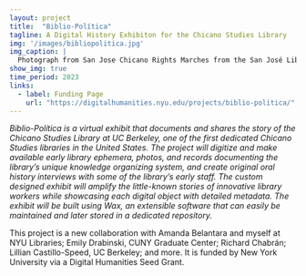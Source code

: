 ```yaml
---
layout: project
title:  "Biblio-Política"
tagline: A Digital History Exhibiton for the Chicano Studies Library 
img: '/images/bibliopolitica.jpg'
img_caption: |
  Photograph from San Jose Chicano Rights Marches from the San José Library. Retrieved from [Wikimedia](https://en.m.wikipedia.org/wiki/File:San_Jose_Chicano_Rights_Marches_California003.jpg).
show_img: true
time_period: 2023
links:
  - label: Funding Page
    url: "https://digitalhumanities.nyu.edu/projects/biblio-politica/"
---
```


*Biblio-Política is a virtual exhibit that documents and shares the story of the Chicano Studies Library at UC Berkeley, one of the first dedicated Chicano Studies libraries in the United States. The project will digitize and make available early library ephemera, photos, and records documenting the library’s unique knowledge organizing system, and create original oral history interviews with some of the library’s early staff. The custom designed exhibit will amplify the little-known stories of innovative library workers while showcasing each digital object with detailed metadata. The exhibit will be built using Wax, an extensible software that can easily be maintained and later stored in a dedicated repository.*

This project is a new collaboration with Amanda Belantara and myself at NYU Libraries; Emily Drabinski, CUNY Graduate Center; Richard Chabrán; Lillian Castillo-Speed, UC Berkeley; and more. It is funded by New York University via a Digital Humanities Seed Grant.
